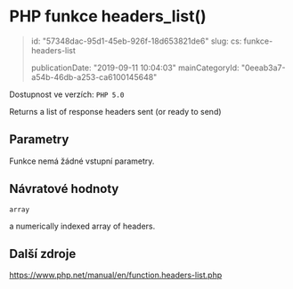 PHP funkce headers_list()
=========================

> id: "57348dac-95d1-45eb-926f-18d653821de6"
> slug:
> 	cs: funkce-headers-list
>
> publicationDate: "2019-09-11 10:04:03"
> mainCategoryId: "0eeab3a7-a54b-46db-a253-ca6100145648"

Dostupnost ve verzích: `PHP 5.0`

Returns a list of response headers sent (or ready to send)


Parametry
--------------

Funkce nemá žádné vstupní parametry.

Návratové hodnoty
----------------

`array`

a numerically indexed array of headers.

Další zdroje
------------

https://www.php.net/manual/en/function.headers-list.php

